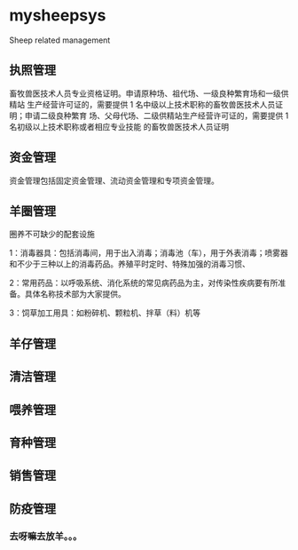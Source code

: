 # mysheepsys
Sheep related management
## 执照管理 
畜牧兽医技术人员专业资格证明。申请原种场、祖代场、一级良种繁育场和一级供精站
生产经营许可证的，需要提供 1 名中级以上技术职称的畜牧兽医技术人员证明；申请二级良种繁育
场、父母代场、二级供精站生产经营许可证的，需要提供 1 名初级以上技术职称或者相应专业技能
的畜牧兽医技术人员证明
## 资金管理 
资金管理包括固定资金管理、流动资金管理和专项资金管理。
## 羊圈管理
 圈养不可缺少的配套设施

1：消毒器具：包括消毒间，用于出入消毒；消毒池（车），用于外表消毒；喷雾器和不少于三种以上的消毒药品。养殖平时定时、特殊加强的消毒习惯、

2：常用药品：以呼吸系统、消化系统的常见病药品为主，对传染性疾病要有所准备。具体名称技术部为大家提供。

3：饲草加工用具：如粉碎机、颗粒机、拌草（料）机等 
## 羊仔管理
## 清洁管理
## 喂养管理
## 育种管理
## 销售管理
## 防疫管理
### 去呀嘛去放羊。。。
